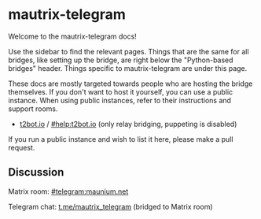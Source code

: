 # mautrix-telegram
Welcome to the mautrix-telegram docs!

Use the sidebar to find the relevant pages. Things that are the same for all 
bridges, like setting up the bridge, are right below the "Python-based bridges" 
header. Things specific to mautrix-telegram are under this page.

These docs are mostly targeted towards people who are hosting the bridge 
themselves. If you don't want to host it yourself, you can use a public 
instance. When using public instances, refer to their instructions and support 
rooms.

* [t2bot.io](https://t2bot.io/telegram/) / [#help:t2bot.io](https://matrix.to/#/#help:t2bot.io)
  (only relay bridging, puppeting is disabled)

If you run a public instance and wish to list it here, please make a pull request.

## Discussion
Matrix room: [#telegram:maunium.net](https://matrix.to/#/#telegram:maunium.net)

Telegram chat: [t.me/mautrix_telegram](https://t.me/mautrix_telegram) (bridged to Matrix room)
